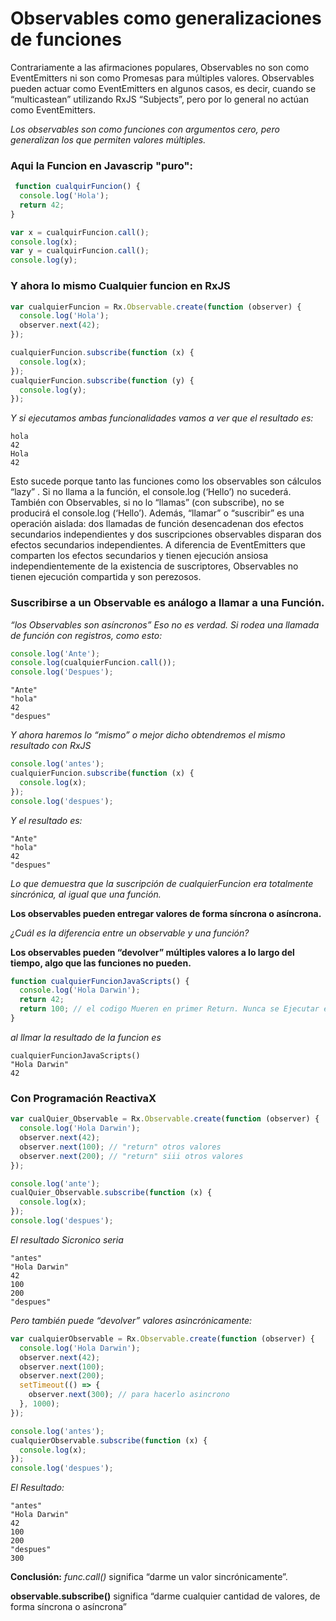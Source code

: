 # Observables como generalizaciones de funciones
Contrariamente a las afirmaciones populares, Observables no son como EventEmitters ni son como Promesas para múltiples valores. Observables pueden actuar como EventEmitters en algunos casos, es decir, cuando se “multicastean” utilizando RxJS “Subjects”, pero por lo general no actúan como EventEmitters.

*Los observables son como funciones con argumentos cero, pero generalizan los que permiten valores múltiples.*

### Aqui la Funcion en Javascrip "puro":
```javascript
 function cualquirFuncion() {
  console.log('Hola');
  return 42;
}

var x = cualquirFuncion.call();
console.log(x);
var y = cualquirFuncion.call();
console.log(y);
```
### Y ahora lo mismo Cualquier funcion  en RxJS

```javascript
var cualquierFuncion = Rx.Observable.create(function (observer) {
  console.log('Hola');
  observer.next(42);
});

cualquierFuncion.subscribe(function (x) {
  console.log(x);
});
cualquierFuncion.subscribe(function (y) {
  console.log(y);
});

```
*Y si ejecutamos ambas funcionalidades vamos a ver que el resultado es:*

```
hola
42
Hola
42
```
Esto sucede porque tanto las funciones como los observables son cálculos “lazy” . Si no llama a la función, el console.log (‘Hello’) no sucederá. También con Observables, si no lo “llamas” (con subscribe), no se producirá el console.log (‘Hello’). Además, “llamar” o “suscribir” es una operación aislada: dos llamadas de función desencadenan dos efectos secundarios independientes y dos suscripciones observables disparan dos efectos secundarios independientes. A diferencia de EventEmitters que comparten los efectos secundarios y tienen ejecución ansiosa independientemente de la existencia de suscriptores, Observables no tienen ejecución compartida y son perezosos.

### Suscribirse a un Observable es análogo a llamar a una Función.

*“los Observables son asíncronos” Eso no es verdad. Si rodea una llamada de función con registros, como esto:*

```javascript
console.log('Ante');
console.log(cualquierFuncion.call());
console.log('Despues');
```
```
"Ante"
"hola"
42
"despues"
```
*Y ahora haremos lo “mismo” o mejor dicho obtendremos el mismo resultado con RxJS*

```javascript
console.log('antes');
cualquierFuncion.subscribe(function (x) {
  console.log(x);
});
console.log('despues');
```

*Y el resultado es:*

```
"Ante"
"hola"
42
"despues"
```
*Lo que demuestra que la suscripción de cualquierFuncion era totalmente sincrónica, al igual que una función.*

**Los observables pueden entregar valores de forma síncrona o asíncrona.**

*¿Cuál es la diferencia entre un observable y una función?*

**Los observables pueden “devolver” múltiples valores a lo largo del tiempo, algo que las funciones no pueden.**

```javascript
function cualquierFuncionJavaScripts() {
  console.log('Hola Darwin');
  return 42;
  return 100; // el codigo Mueren en primer Return. Nunca se Ejecutar esto
}
```

*al llmar la  resultado de la funcion es*
```
cualquierFuncionJavaScripts()
"Hola Darwin"
42
```

### Con Programación ReactivaX

```javascript
var cualQuier_Observable = Rx.Observable.create(function (observer) {
  console.log('Hola Darwin');
  observer.next(42);
  observer.next(100); // "return" otros valores
  observer.next(200); // "return" siii otros valores
});

console.log('ante');
cualQuier_Observable.subscribe(function (x) {
  console.log(x);
});
console.log('despues');
```
*El resultado Sicronico seria*

```
"antes"
"Hola Darwin"
42
100
200
"despues"
```
*Pero también puede “devolver” valores asincrónicamente:*

```javascript
var cualquierObservable = Rx.Observable.create(function (observer) {
  console.log('Hola Darwin');
  observer.next(42);
  observer.next(100);
  observer.next(200);
  setTimeout(() => {
    observer.next(300); // para hacerlo asincrono
  }, 1000);
});

console.log('antes');
cualquierObservable.subscribe(function (x) {
  console.log(x);
});
console.log('despues');
```
*El Resultado:*
```
"antes"
"Hola Darwin"
42
100
200
"despues"
300
```
**Conclusión:**
*func.call()* significa “darme un valor sincrónicamente”.

**observable.subscribe()** significa “darme cualquier cantidad de valores, de forma síncrona o asíncrona”





